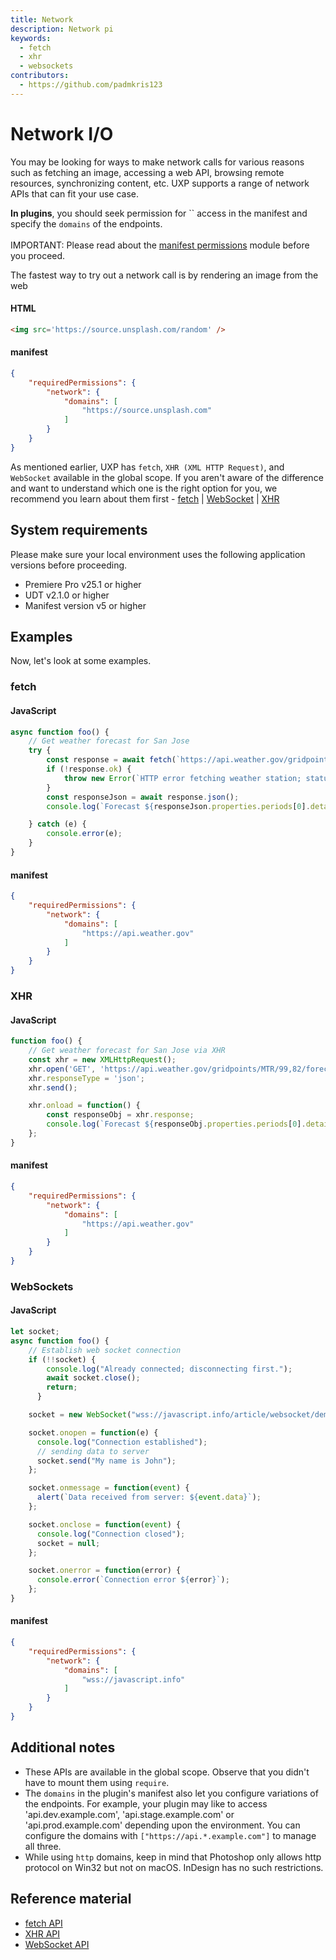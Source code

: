 ```yaml
---
title: Network
description: Network pi
keywords:
  - fetch
  - xhr
  - websockets
contributors:
  - https://github.com/padmkris123
---
```


# Network I/O

You may be looking for ways to make network calls for various reasons such as fetching an image, accessing a web API, browsing remote resources, synchronizing content, etc. UXP supports a range of network APIs that can fit your use case.

<!--InlineAlert variant="info" slots="header, text1, text2"/-->

<!--Plugins and Scripts-->

**In plugins**, you should seek permission for `` access in the manifest and specify the `domains` of the endpoints. <br></br>
IMPORTANT: Please read about the [manifest permissions](../../../plugins/concepts/manifest/#networkpermission) module before you proceed.

<!-- **In scripts**, the permission for `network` is fixed. You can ignore the manifest details in the following examples. Learn about these values in the [manifest fundamentals section](../../fundamentals/manifest/). -->

The fastest way to try out a network call is by rendering an image from the web

<CodeBlock slots="heading, code" repeat="2" languages="HTML, JSON" />

#### HTML

```html
<img src='https://source.unsplash.com/random' />
```

#### manifest

```json
{
    "requiredPermissions": {
        "network": {
            "domains": [
                "https://source.unsplash.com"
            ]
        }
    }
}
```

As mentioned earlier, UXP has `fetch`, `XHR (XML HTTP Request)`, and `WebSocket` available in the global scope. If you aren't aware of the difference and want to understand which one is the right option for you, we recommend you learn about them first - [fetch](https://javascript.info/fetch) | [WebSocket](https://javascript.info/websocket) | [XHR](https://javascript.info/xmlhttprequest)

## System requirements

Please make sure your local environment uses the following application versions before proceeding.

- Premiere Pro v25.1 or higher
- UDT v2.1.0 or higher
- Manifest version v5 or higher

## Examples

Now, let's look at some examples.

### fetch

<CodeBlock slots="heading, code" repeat="2" languages="JavaScript, JSON" />

#### JavaScript

```js
async function foo() {
    // Get weather forecast for San Jose
    try {
        const response = await fetch(`https://api.weather.gov/gridpoints/MTR/99,82/forecast`);
        if (!response.ok) {
            throw new Error(`HTTP error fetching weather station; status: ${response.status}`);
        }
        const responseJson = await response.json();
        console.log(`Forecast ${responseJson.properties.periods[0].detailedForecast}`);

    } catch (e) {
        console.error(e);
    }
}
```

#### manifest

```json
{
    "requiredPermissions": {
        "network": {
            "domains": [
                "https://api.weather.gov"
            ]
        }
    }
}
```

### XHR

<CodeBlock slots="heading, code" repeat="2" languages="JavaScript, JSON" />

#### JavaScript

```js
function foo() {
    // Get weather forecast for San Jose via XHR
    const xhr = new XMLHttpRequest();
    xhr.open('GET', 'https://api.weather.gov/gridpoints/MTR/99,82/forecast');
    xhr.responseType = 'json';
    xhr.send();

    xhr.onload = function() {
        const responseObj = xhr.response;
        console.log(`Forecast ${responseObj.properties.periods[0].detailedForecast}`);
    };
}
```

#### manifest

```json
{
    "requiredPermissions": {
        "network": {
            "domains": [
                "https://api.weather.gov"
            ]
        }
    }
}
```

### WebSockets

<CodeBlock slots="heading, code" repeat="2" languages="JavaScript, JSON" />

#### JavaScript

```js
let socket;
async function foo() {
    // Establish web socket connection
    if (!!socket) {
        console.log("Already connected; disconnecting first.");
        await socket.close();
        return;
      }

    socket = new WebSocket("wss://javascript.info/article/websocket/demo/hello");

    socket.onopen = function(e) {
      console.log("Connection established");
      // sending data to server
      socket.send("My name is John");
    };

    socket.onmessage = function(event) {
      alert(`Data received from server: ${event.data}`);
    };

    socket.onclose = function(event) {
      console.log("Connection closed");
      socket = null;
    };

    socket.onerror = function(error) {
      console.error(`Connection error ${error}`);
    };
}
```

#### manifest

```json
{
    "requiredPermissions": {
        "network": {
            "domains": [
                "wss://javascript.info"
            ]
        }
    }
}
```

## Additional notes

- These APIs are available in the global scope. Observe that you didn't have to mount them using `require`.
- The `domains` in the plugin's manifest also let you configure variations of the endpoints. For example, your plugin may like to access 'api.dev.example.com', 'api.stage.example.com' or 'api.prod.example.com' depending upon the environment. You can configure the domains with `["https://api.*.example.com"]` to manage all three.
- While using `http` domains, keep in mind that Photoshop only allows http protocol on Win32 but not on macOS. InDesign has no such restrictions.

## Reference material

- [fetch API](../../../uxp-api/reference-js/Global%20Members/Data%20Transfers/fetch/)
- [XHR API](../../../uxp-api/reference-js/Global%20Members/Data%20Transfers/XMLHttpRequest/)
- [WebSocket API](../../../uxp-api/reference-js/Global%20Members/Data%20Transfers/WebSocket/)
